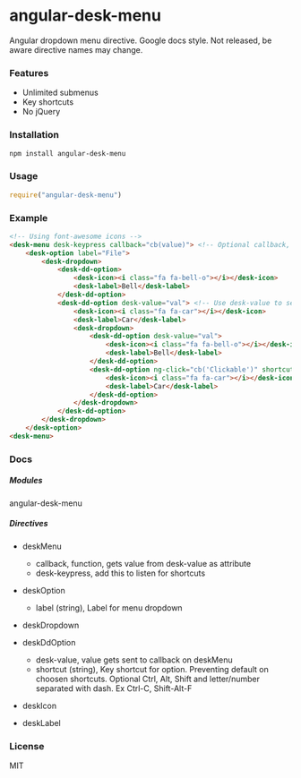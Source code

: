 # angular-desk-menu

Angular dropdown menu directive. Google docs style. 
Not released, be aware directive names may change.

### Features
- Unlimited submenus
- Key shortcuts
- No jQuery

### Installation

```bash
npm install angular-desk-menu
```

### Usage

```js
require("angular-desk-menu")
```

### Example

```html
<!-- Using font-awesome icons -->
<desk-menu desk-keypress callback="cb(value)"> <!-- Optional callback, either use regular ng-click -->
	<desk-option label="File">
		<desk-dropdown>
			<desk-dd-option>
				<desk-icon><i class="fa fa-bell-o"></i></desk-icon>
				<desk-label>Bell</desk-label>
			</desk-dd-option>
			<desk-dd-option desk-value="val"> <!-- Use desk-value to send val to callback on click -->
				<desk-icon><i class="fa fa-car"></i></desk-icon>
				<desk-label>Car</desk-label>
				<desk-dropdown>
					<desk-dd-option desk-value="val">
						<desk-icon><i class="fa fa-bell-o"></i></desk-icon>
						<desk-label>Bell</desk-label>
					</desk-dd-option>
					<desk-dd-option ng-click="cb('Clickable')" shortcut="Ctrl-C"> <!-- Register shortcut -->
						<desk-icon><i class="fa fa-car"></i></desk-icon>
						<desk-label>Car</desk-label>
					</desk-dd-option>
				</desk-dropdown>
			</desk-dd-option>
		</desk-dropdown>
	</desk-option>
<desk-menu>
```

### Docs

##### Modules

angular-desk-menu

##### Directives

- deskMenu 
	- callback, function, gets value from desk-value as attribute
	- desk-keypress, add this to listen for shortcuts

- deskOption
	- label (string), Label for menu dropdown

- deskDropdown

- deskDdOption
	- desk-value, value gets sent to callback on deskMenu
	- shortcut (string), Key shortcut for option. Preventing default on choosen shortcuts. Optional Ctrl, Alt, Shift and letter/number separated with dash. Ex Ctrl-C, Shift-Alt-F

- deskIcon
	
- deskLabel


### License

MIT




